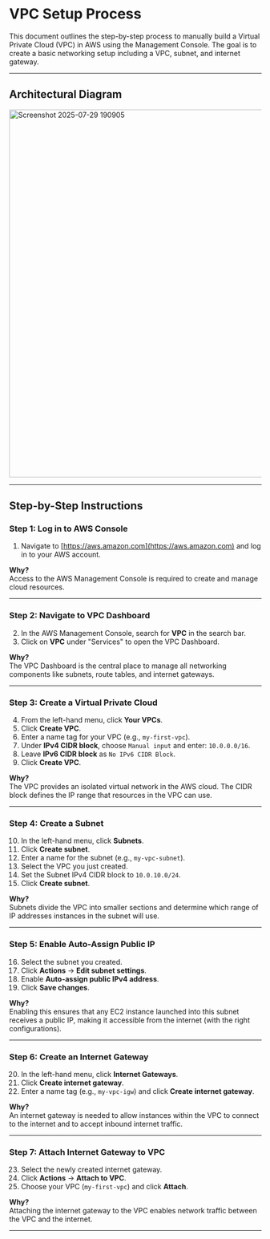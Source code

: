 # VPC Setup Process

This document outlines the step-by-step process to manually build a Virtual Private Cloud (VPC) in AWS using the Management Console. The goal is to create a basic networking setup including a VPC, subnet, and internet gateway.

---

## Architectural Diagram


<img width="919" height="734" alt="Screenshot 2025-07-29 190905" src="https://github.com/user-attachments/assets/999eb6f4-78b1-4d27-8508-e04f86a9b61f" />

---

## Step-by-Step Instructions

### Step 1: Log in to AWS Console

1. Navigate to [https://aws.amazon.com](https://aws.amazon.com) and log in to your AWS account.

**Why?**  
Access to the AWS Management Console is required to create and manage cloud resources.

---

### Step 2: Navigate to VPC Dashboard

2. In the AWS Management Console, search for **VPC** in the search bar.  
3. Click on **VPC** under "Services" to open the VPC Dashboard.

**Why?**  
The VPC Dashboard is the central place to manage all networking components like subnets, route tables, and internet gateways.

---

### Step 3: Create a Virtual Private Cloud

4. From the left-hand menu, click **Your VPCs**.  
5. Click **Create VPC**.  
6. Enter a name tag for your VPC (e.g., `my-first-vpc`).  
7. Under **IPv4 CIDR block**, choose `Manual input` and enter: `10.0.0.0/16`.  
8. Leave **IPv6 CIDR block** as `No IPv6 CIDR Block`.  
9. Click **Create VPC**.

**Why?**  
The VPC provides an isolated virtual network in the AWS cloud. The CIDR block defines the IP range that resources in the VPC can use.

---

### Step 4: Create a Subnet

10. In the left-hand menu, click **Subnets**.  
11. Click **Create subnet**.  
12. Enter a name for the subnet (e.g., `my-vpc-subnet`).  
13. Select the VPC you just created.  
14. Set the Subnet IPv4 CIDR block to `10.0.10.0/24`.  
15. Click **Create subnet**.

**Why?**  
Subnets divide the VPC into smaller sections and determine which range of IP addresses instances in the subnet will use.

---

### Step 5: Enable Auto-Assign Public IP

16. Select the subnet you created.  
17. Click **Actions** → **Edit subnet settings**.  
18. Enable **Auto-assign public IPv4 address**.  
19. Click **Save changes**.

**Why?**  
Enabling this ensures that any EC2 instance launched into this subnet receives a public IP, making it accessible from the internet (with the right configurations).

---

### Step 6: Create an Internet Gateway

20. In the left-hand menu, click **Internet Gateways**.  
21. Click **Create internet gateway**.  
22. Enter a name tag (e.g., `my-vpc-igw`) and click **Create internet gateway**.

**Why?**  
An internet gateway is needed to allow instances within the VPC to connect to the internet and to accept inbound internet traffic.

---

### Step 7: Attach Internet Gateway to VPC

23. Select the newly created internet gateway.  
24. Click **Actions** → **Attach to VPC**.  
25. Choose your VPC (`my-first-vpc`) and click **Attach**.

**Why?**  
Attaching the internet gateway to the VPC enables network traffic between the VPC and the internet.

---
